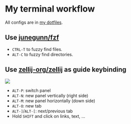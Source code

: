 # My terminal workflow

All configs are in [my dotfiles](https://github.com/haunt98/dotfiles).

## Use [junegunn/fzf](https://github.com/junegunn/fzf)

- `CTRL-T` to fuzzy find files.
- `ALT-C` to fuzzy find directories.

## Use [zellij-org/zellij](https://github.com/zellij-org/zellij) as guide keybinding

![](https://zellij.dev/documentation/img/overview-status-tab-2.png)

- `ALT-P`: switch panel
- `ALT-N`: new panel vertically (right side)
- `ALT-M`: new panel horizontally (down side)
- `ALT-O`: new tab
- `ALT-]`/`ALT-[`: next/previous tab
- Hold `SHIFT` and click on links, text, ...
